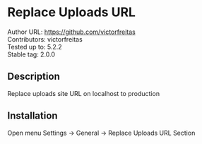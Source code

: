 # Replace Uploads URL
Author URL: https://github.com/victorfreitas  
Contributors: victorfreitas  
Tested up to: 5.2.2  
Stable tag: 2.0.0  

## Description

Replace uploads site URL on localhost to production

## Installation

Open menu Settings -> General -> Replace Uploads URL Section
